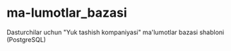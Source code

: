 # ma-lumotlar_bazasi
Dasturchilar uchun "Yuk tashish kompaniyasi" ma'lumotlar bazasi shabloni (PostgreSQL)
